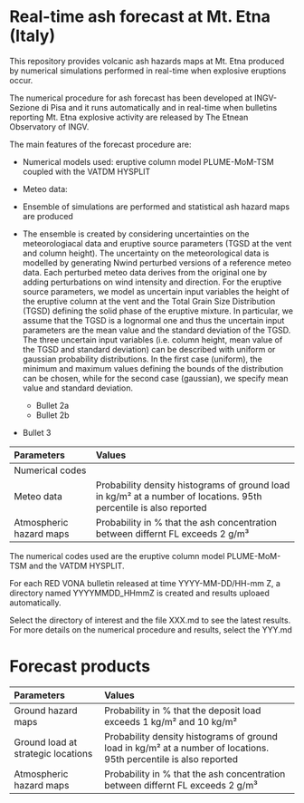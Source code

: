 # Real-time ash forecast at Mt. Etna (Italy)

This repository provides volcanic ash hazards maps at Mt. Etna produced by numerical simulations performed in real-time when explosive eruptions occur.

The numerical procedure for ash forecast has been developed at INGV-Sezione di Pisa and it runs automatically and in real-time when bulletins reporting Mt. Etna explosive activity are released by The Etnean Observatory of INGV.

The main features of the forecast procedure are:

* Numerical models used: eruptive column model PLUME-MoM-TSM coupled with the VATDM HYSPLIT
* Meteo data:
* Ensemble of simulations are performed and statistical ash hazard maps are produced
* The ensemble is created by considering uncertainties on the meteorologiacal data and eruptive source parameters (TGSD at the vent and column height). The uncertainty on the meteorological data is modelled by generating Nwind perturbed versions of a reference meteo data. Each perturbed meteo data derives from the original one by adding perturbations on wind intensity and direction. For the eruptive source parameters, we model as uncertain input variables the height of the eruptive column at the vent and the Total Grain Size Distribution (TGSD) defining the solid phase of the eruptive mixture. In particular, we assume that the TGSD is a lognormal one and thus the uncertain input parameters are the mean value and the standard deviation of the TGSD. The three uncertain input variables (i.e. column height, mean value of the TGSD and standard deviation) can be described with uniform or gaussian probability distributions. In the first case (uniform), the minimum and maximum values defining the bounds of the distribution can be chosen, while for the second case (gaussian), we specify mean value and standard deviation.

  * Bullet 2a
  * Bullet 2b
* Bullet 3

|Parameters|Values|
| :--- | :--- |
|Numerical codes||
|Meteo data|Probability density histograms of ground load in kg/m² at a number of locations. 95th percentile is also reported|
|Atmospheric hazard maps|Probability in % that the ash concentration between differnt FL exceeds 2 g/m³|


The numerical codes used are the eruptive column model PLUME-MoM-TSM and the VATDM HYSPLIT.

For each RED VONA bulletin released at time YYYY-MM-DD/HH-mm Z, a directory named YYYYMMDD_HHmmZ is created and results uploaed automatically.

Select the directory of interest and the file XXX.md to see the latest results. For more details on the numerical procedure and results, select the YYY.md

# Forecast products

|Parameters|Values|
| :--- | :--- |
|Ground hazard maps|Probability in % that the deposit load exceeds 1 kg/m² and 10 kg/m²|
|Ground load at strategic locations|Probability density histograms of ground load in kg/m² at a number of locations. 95th percentile is also reported|
|Atmospheric hazard maps|Probability in % that the ash concentration between differnt FL exceeds 2 g/m³|




